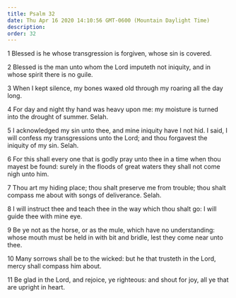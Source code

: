 ```yaml
---
title: Psalm 32
date: Thu Apr 16 2020 14:10:56 GMT-0600 (Mountain Daylight Time)
description: 
order: 32
---
```


<p>1 Blessed is he whose transgression is forgiven, whose sin is covered.</p>
<span></span>
<p>
  2 Blessed is the man unto whom the Lord imputeth not iniquity, and in whose
  spirit there is no guile.
</p>
<p>
  3 When I kept silence, my bones waxed old through my roaring all the day long.
</p>
<p>
  4 For day and night thy hand was heavy upon me: my moisture is turned into the
  drought of summer. Selah.
</p>
<p>
  5 I acknowledged my sin unto thee, and mine iniquity have I not hid. I said, I
  will confess my transgressions unto the Lord; and thou forgavest the iniquity
  of my sin. Selah.
</p>
<p>
  6 For this shall every one that is godly pray unto thee in a time when thou
  mayest be found: surely in the floods of great waters they shall not come nigh
  unto him.
</p>
<p>
  7 Thou art my hiding place; thou shalt preserve me from trouble; thou shalt
  compass me about with songs of deliverance. Selah.
</p>
<p>
  8 I will instruct thee and teach thee in the way which thou shalt go: I will
  guide thee with mine eye.
</p>
<p>
  9 Be ye not as the horse, or as the mule, which have no understanding: whose
  mouth must be held in with bit and bridle, lest they come near unto thee.
</p>
<p>
  10 Many sorrows shall be to the wicked: but he that trusteth in the Lord,
  mercy shall compass him about.
</p>
<p>
  11 Be glad in the Lord, and rejoice, ye righteous: and shout for joy, all ye
  that are upright in heart.
</p>
